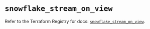 # `snowflake_stream_on_view`

Refer to the Terraform Registry for docs: [`snowflake_stream_on_view`](https://registry.terraform.io/providers/snowflake-labs/snowflake/1.0.2/docs/resources/stream_on_view).
